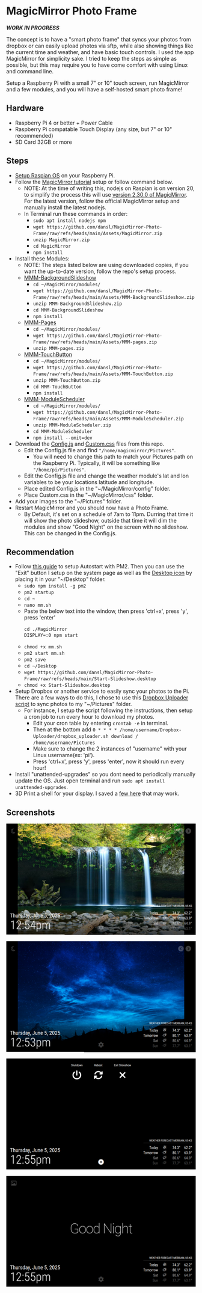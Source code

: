 # MagicMirror Photo Frame

***WORK IN PROGRESS***

The concept is to have a "smart photo frame" that syncs your photos from dropbox or can easily upload photos via sftp, while also showing things like the current time and weather, and have basic touch controls. I used the app MagicMirror for simplicity sake. I tried to keep the steps as simple as possible, but this may require you to have come comfort with using Linux and command line.

Setup a Raspberry Pi with a small 7" or 10" touch screen, run MagicMirror and a few modules, and you will have a self-hosted smart photo frame!

## Hardware
- Raspberry Pi 4 or better + Power Cable
- Raspberry Pi compatable Touch Display (any size, but 7" or 10" recommended)
- SD Card 32GB or more

## Steps
- [Setup Raspian OS](https://www.raspberrypi.com/documentation/computers/getting-started.html) on your Raspberry Pi.
- Follow the [MagicMirror tutorial](https://docs.magicmirror.builders) setup or follow command below.
  - NOTE: At the time of writing this, nodejs on Raspian is on version 20, to simplify the process this will use [version 2.30.0 of MagicMirror](https://github.com/MagicMirrorOrg/MagicMirror/releases/tag/v2.30.0). For the latest version, follow the official MagicMirror setup and manually install the latest nodejs.
  - In Terminal run these commands in order:
    - ```sudo apt install nodejs npm```
    - ```wget https://github.com/dansl/MagicMirror-Photo-Frame/raw/refs/heads/main/Assets/MagicMirror.zip```
    - ```unzip MagicMirror.zip```
    - ```cd MagicMirror```
    - ```npm install```
- Install these Modules:
  - NOTE: The steps listed below are using downloaded copies, if you want the up-to-date version, follow the repo's setup process.
  - [MMM-BackgroundSlideshow](https://github.com/darickc/MMM-BackgroundSlideshow)
    - ```cd ~/MagicMirror/modules/```
    - ```wget https://github.com/dansl/MagicMirror-Photo-Frame/raw/refs/heads/main/Assets/MMM-BackgroundSlideshow.zip```
    - ```unzip MMM-BackgroundSlideshow.zip```
    - ```cd MMM-BackgroundSlideshow```
    - ```npm install```
  - [MMM-Pages](https://github.com/edward-shen/MMM-pages)
    - ```cd ~/MagicMirror/modules/```
    - ```wget https://github.com/dansl/MagicMirror-Photo-Frame/raw/refs/heads/main/Assets/MMM-pages.zip```
    - ```unzip MMM-pages.zip```
  - [MMM-TouchButton](https://github.com/Tom-Hirschberger/MMM-TouchButton)
    - ```cd ~/MagicMirror/modules/```
    - ```wget https://github.com/dansl/MagicMirror-Photo-Frame/raw/refs/heads/main/Assets/MMM-TouchButton.zip```
    - ```unzip MMM-TouchButton.zip```
    - ```cd MMM-TouchButton```
    - ```npm install```
  - [MMM-ModuleScheduler](https://github.com/ianperrin/MMM-ModuleScheduler)
    - ```cd ~/MagicMirror/modules/```
    - ```wget https://github.com/dansl/MagicMirror-Photo-Frame/raw/refs/heads/main/Assets/MMM-ModuleScheduler.zip```
    - ```unzip MMM-ModuleScheduler.zip```
    - ```cd MMM-ModuleScheduler```
    - ```npm install --omit=dev```
- Download the [Config.js](https://github.com/dansl/MagicMirror-Photo-Frame/raw/refs/heads/main/config.js) and [Custom.css](https://github.com/dansl/MagicMirror-Photo-Frame/raw/refs/heads/main/custom.css) files from this repo.
  - Edit the Config.js file and find ```"/home/magicmirror/Pictures"```.
    - You will need to change this path to match your Pictures path on the Raspberry Pi. Typically, it will be something like ```"/home/pi/Pictures"```.
  - Edit the Config.js file and change the weather module's lat and lon variables to be your locations latitude and longitude.
  - Place edited Config.js in the "~/MagicMirror/config" folder.
  - Place Custom.css in the "~/MagicMirror/css" folder.
- Add your images to the "~/Pictures" folder.
- Restart MagicMirror and you should now have a Photo Frame.
  - By Default, it's set on a schedule of 7am to 11pm. Durring that time it will show the photo slideshow, outside that time it will dim the modules and show "Good Night" on the screen with no slideshow. This can be changed in the Config.js.

## Recommendation
- Follow [this guide](https://docs.magicmirror.builders/configuration/autostart.html) to setup Autostart with PM2. Then you can use the "Exit" button I setup on the system page as well as the [Desktop icon](https://github.com/dansl/MagicMirror-Photo-Frame/raw/refs/heads/main/Start-Slideshow.desktop) by placing it in your "~/Desktop" folder.
  - ```sudo npm install -g pm2```
  - ```pm2 startup```
  - ```cd ~```
  - ```nano mm.sh```
  - Paste the below text into the window, then press 'ctrl+x', press 'y', press 'enter'
    ```
    cd ./MagicMirror
    DISPLAY=:0 npm start
    ```
  - ```chmod +x mm.sh```
  - ```pm2 start mm.sh```
  - ```pm2 save```
  - ```cd ~/Desktop```
  - ```wget https://github.com/dansl/MagicMirror-Photo-Frame/raw/refs/heads/main/Start-Slideshow.desktop```
  - ```chmod +x Start-Slideshow.desktop```
- Setup Dropbox or another service to easily sync your photos to the Pi. There are a few ways to do this, I chose to use this [Dropbox Uploader script](https://github.com/andreafabrizi/Dropbox-Uploader) to sync photos to my "~/Pictures" folder.
  - For instance, I setup the script following the instructions, then setup a cron job to run every hour to download my photos.
    - Edit your cron table by entering ```crontab -e``` in terminal.
    - Then at the bottom add ```0 * * * * /home/username/Dropbox-Uploader/dropbox_uploader.sh download / /home/username/Pictures```
    - Make sure to change the 2 instances of "username" with your Linux username(ex: 'pi').
    - Press 'ctrl+x', press 'y', press 'enter', now it should run every hour!
- Install "unattended-upgrades" so you dont need to periodically manually update the OS. Just open terminal and run ```sudo apt install unattended-upgrades```.
- 3D Print a shell for your display. I saved a [few here](https://github.com/dansl/MagicMirror-Photo-Frame/tree/main/3D%20Print) that may work.

## Screenshots
![Screenshot 1](https://github.com/dansl/MagicMirror-Photo-Frame/blob/7a29c26a3ec8684508ddc74662d76c80fbb34192/screenshots/screenshot1.png)

![Screenshot 2](https://github.com/dansl/MagicMirror-Photo-Frame/blob/7a29c26a3ec8684508ddc74662d76c80fbb34192/screenshots/screenshot2.png)

![Screenshot 3](https://github.com/dansl/MagicMirror-Photo-Frame/blob/7a29c26a3ec8684508ddc74662d76c80fbb34192/screenshots/screenshot3.png)

![Screenshot 4](https://github.com/dansl/MagicMirror-Photo-Frame/blob/7a29c26a3ec8684508ddc74662d76c80fbb34192/screenshots/screenshot4.png)
